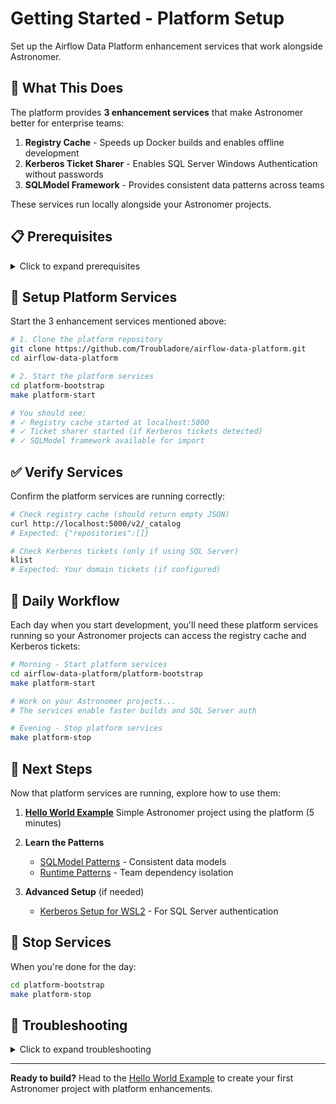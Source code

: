 # Getting Started - Platform Setup

Set up the Airflow Data Platform enhancement services that work alongside Astronomer.

## 🎯 What This Does

The platform provides **3 enhancement services** that make Astronomer better for enterprise teams:

1. **Registry Cache** - Speeds up Docker builds and enables offline development
2. **Kerberos Ticket Sharer** - Enables SQL Server Windows Authentication without passwords
3. **SQLModel Framework** - Provides consistent data patterns across teams

These services run locally alongside your Astronomer projects.

## 📋 Prerequisites

<details>
<summary>Click to expand prerequisites</summary>

### Required Software

```bash
# Check what you have
docker --version     # Docker Desktop or Engine
python3 --version    # Python 3.8+
```

### If Missing

**Docker**: Download [Docker Desktop](https://docker.com/products/docker-desktop)
**Python**: Use your system package manager or [python.org](https://python.org)

</details>

## 🚀 Setup Platform Services

Start the 3 enhancement services mentioned above:

```bash
# 1. Clone the platform repository
git clone https://github.com/Troubladore/airflow-data-platform.git
cd airflow-data-platform

# 2. Start the platform services
cd platform-bootstrap
make platform-start

# You should see:
# ✓ Registry cache started at localhost:5000
# ✓ Ticket sharer started (if Kerberos tickets detected)
# ✓ SQLModel framework available for import
```

## ✅ Verify Services

Confirm the platform services are running correctly:

```bash
# Check registry cache (should return empty JSON)
curl http://localhost:5000/v2/_catalog
# Expected: {"repositories":[]}

# Check Kerberos tickets (only if using SQL Server)
klist
# Expected: Your domain tickets (if configured)
```

## 🔧 Daily Workflow

Each day when you start development, you'll need these platform services running so your Astronomer projects can access the registry cache and Kerberos tickets:

```bash
# Morning - Start platform services
cd airflow-data-platform/platform-bootstrap
make platform-start

# Work on your Astronomer projects...
# The services enable faster builds and SQL Server auth

# Evening - Stop platform services
make platform-stop
```

## 🎯 Next Steps

Now that platform services are running, explore how to use them:

1. **[Hello World Example](https://github.com/Troubladore/airflow-data-platform-examples/tree/main/hello-world/README.md)**
   Simple Astronomer project using the platform (5 minutes)

2. **Learn the Patterns**
   - [SQLModel Patterns](patterns/sqlmodel-patterns.md) - Consistent data models
   - [Runtime Patterns](patterns/runtime-patterns.md) - Team dependency isolation

3. **Advanced Setup** (if needed)
   - [Kerberos Setup for WSL2](kerberos-setup-wsl2.md) - For SQL Server authentication

## 🛑 Stop Services

When you're done for the day:

```bash
cd platform-bootstrap
make platform-stop
```

## 🚨 Troubleshooting

<details>
<summary>Click to expand troubleshooting</summary>

### Registry cache not responding
```bash
docker ps | grep registry
# Should show the registry container running
# If not, check Docker is running
```

### Kerberos tickets not working
- Ensure you have valid tickets: `kinit YOUR_USERNAME@DOMAIN.COM`
- Check tickets are in the right location: `ls ~/.krb5_cache/`
- See [Kerberos Setup Guide](kerberos-setup-wsl2.md) for detailed setup

### Services won't start
- Check Docker is running: `docker info`
- Check port conflicts: `lsof -i :5000`
- Review logs: `docker-compose logs`

</details>

---

**Ready to build?** Head to the [Hello World Example](https://github.com/Troubladore/airflow-data-platform-examples/tree/main/hello-world/README.md) to create your first Astronomer project with platform enhancements.
